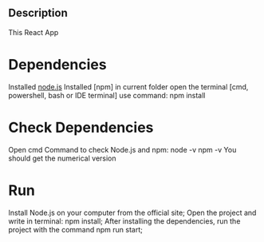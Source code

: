 ## Description

This React App

# Dependencies

Installed [node.js](https://nodejs.org/uk/download/)
Installed [npm] in current folder open the terminal [cmd, powershell, bash or IDE terminal]
use command: npm install

# Check Dependencies

Open cmd Command to check Node.js and npm:
node -v
npm -v
You should get the numerical version

# Run

Install Node.js on your computer from the official site;
Open the project and write in terminal: npm install;
After installing the dependencies, run the project with the command npm run start;
